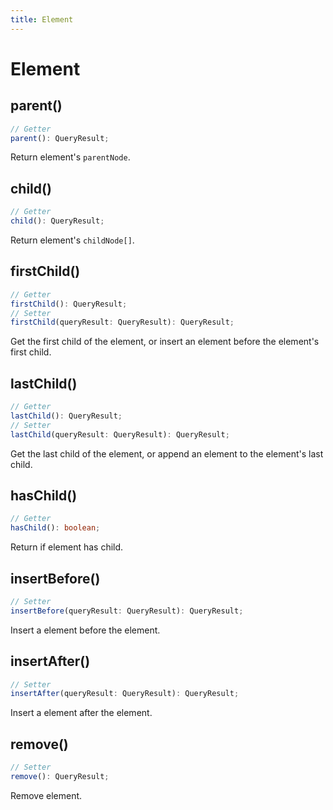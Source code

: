 ```yaml
---
title: Element
---
```


# Element

## parent()

```ts
// Getter
parent(): QueryResult;
```

Return element's `parentNode`.

## child()

```ts
// Getter
child(): QueryResult;
```

Return element's `childNode[]`.

## firstChild()

```ts
// Getter
firstChild(): QueryResult;
// Setter
firstChild(queryResult: QueryResult): QueryResult;
```

Get the first child of the element, or insert an element before the element's first child.

## lastChild()

```ts
// Getter
lastChild(): QueryResult;
// Setter
lastChild(queryResult: QueryResult): QueryResult;
```

Get the last child of the element, or append an element to the element's last child.

## hasChild()

```ts
// Getter
hasChild(): boolean;
```

Return if element has child.

## insertBefore()

```ts
// Setter
insertBefore(queryResult: QueryResult): QueryResult;
```

Insert a element before the element.

## insertAfter()

```ts
// Setter
insertAfter(queryResult: QueryResult): QueryResult;
```

Insert a element after the element.

## remove()

```ts
// Setter
remove(): QueryResult;
```

Remove element.
